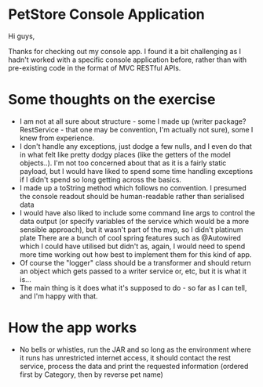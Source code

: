 # PetStore Console Application

Hi guys,

Thanks for checking out my console app. I found it a bit challenging as I hadn't worked with a specific console application before, rather than with pre-existing code in the format of MVC RESTful APIs.


# Some thoughts on the exercise

- I am not at all sure about structure - some I made up (writer package? RestService - that one may be convention, I'm actually not sure), some I knew from experience.
- I don't handle any exceptions, just dodge a few nulls, and I even do that in what felt like pretty dodgy places (like the getters of the model objects..). I'm not too concerned about that as it is  a fairly static payload, but I would have liked to spend some time handling exceptions if I didn't spend so long getting across the basics.
- I made up a toString method which follows no convention. I presumed the console readout should be human-readable rather than serialised data
- I would have also liked to include some command line args to control the data output (or specify variables of the service which would be a more sensible approach), but it wasn't part of the mvp, so I didn't platinum plate
  There are a bunch of cool spring features such as @Autowired which I could have utilised but didn't as, again, I would need to spend more time working out how best to implement them for this kind of app.
- Of course the "logger" class should be a transformer and should return an object which gets passed to a writer service or, etc, but it is what it is...
- The main thing is it does what it's supposed to do - so far as I can tell, and I'm happy with that.


# How the app works
- No bells or whistles, run the JAR and so long as the environment where it runs has unrestricted internet access, it should contact the rest service, process the data and print the requested information (ordered first by Category, then by reverse pet name)